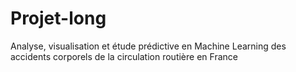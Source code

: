# Projet-long
Analyse, visualisation et étude prédictive en Machine Learning des accidents corporels de la circulation routière en France
